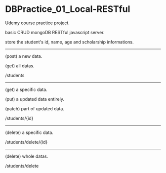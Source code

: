 # DBPractice_01_Local-RESTful
Udemy course practice project.

basic CRUD mongoDB RESTful javascript server.

store the student's id, name, age and scholarship informations.

---
(post) a new data.

(get) all datas.

/students

---
(get) a specific data.

(put) a updated data entirely.

(patch) part of updated data.

/students/{id}

---
(delete) a specific data.

/students/delete/{id}

---
(delete) whole datas.

/students/delete
